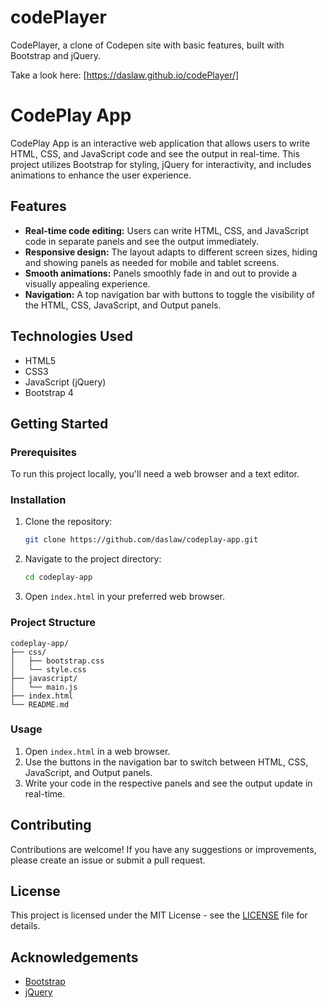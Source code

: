# codePlayer
CodePlayer, a clone of Codepen site with basic features, built with Bootstrap and jQuery.

Take a look here:
[https://daslaw.github.io/codePlayer/]
# CodePlay App

CodePlay App is an interactive web application that allows users to write HTML, CSS, and JavaScript code and see the output in real-time. This project utilizes Bootstrap for styling, jQuery for interactivity, and includes animations to enhance the user experience.

## Features

- **Real-time code editing:** Users can write HTML, CSS, and JavaScript code in separate panels and see the output immediately.
- **Responsive design:** The layout adapts to different screen sizes, hiding and showing panels as needed for mobile and tablet screens.
- **Smooth animations:** Panels smoothly fade in and out to provide a visually appealing experience.
- **Navigation:** A top navigation bar with buttons to toggle the visibility of the HTML, CSS, JavaScript, and Output panels.

## Technologies Used

- HTML5
- CSS3
- JavaScript (jQuery)
- Bootstrap 4

## Getting Started

### Prerequisites

To run this project locally, you'll need a web browser and a text editor.

### Installation

1. Clone the repository:
    ```bash
    git clone https://github.com/daslaw/codeplay-app.git
    ```

2. Navigate to the project directory:
    ```bash
    cd codeplay-app
    ```

3. Open `index.html` in your preferred web browser.

### Project Structure

```
codeplay-app/
├── css/
│   ├── bootstrap.css
│   └── style.css
├── javascript/
│   └── main.js
├── index.html
└── README.md
```

### Usage

1. Open `index.html` in a web browser.
2. Use the buttons in the navigation bar to switch between HTML, CSS, JavaScript, and Output panels.
3. Write your code in the respective panels and see the output update in real-time.

## Contributing

Contributions are welcome! If you have any suggestions or improvements, please create an issue or submit a pull request.

## License

This project is licensed under the MIT License - see the [LICENSE](LICENSE) file for details.

## Acknowledgements

- [Bootstrap](https://getbootstrap.com/)
- [jQuery](https://jquery.com/)
